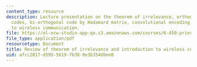 ```yaml
---
content_type: resource
description: Lecture presentation on the theorem of irrelevance, orthogonal and simplex
  codes, bi-orthogonal code by Hadamard matrix, convolutional encoding, and an introduction
  to wireless communication.
file: https://ol-ocw-studio-app-qa.s3.amazonaws.com/courses/6-450-principles-of-digital-communication-i-fall-2009/afcc2817d59556197b389e3b354dbee0_MIT6_450F09_slide19.pdf
file_type: application/pdf
resourcetype: Document
title: Review of theorem of irrelevance and introduction to wireless communication
uid: afcc2817-d595-5619-7b38-9e3b354dbee0
---
```

